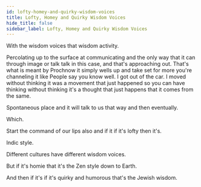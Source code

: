 ```yaml
---
id: lofty-homey-and-quirky-wisdom-voices
title: Lofty, Homey and Quirky Wisdom Voices
hide_title: false
sidebar_label: Lofty, Homey and Quirky Wisdom Voices
---
```

With the wisdom voices that wisdom activity.

Percolating up to the surface at communicating and the only way that it can through image or talk talk in this case, and that's approaching out. That's what is meant by Prochnow it simply wells up and take set for more you're channeling it like People say you know well. I got out of the car. I moved without thinking it was a movement that just happened so you can have thinking without thinking it's a thought that just happens that it comes from the same.

Spontaneous place and it will talk to us that way and then eventually.

Which.

Start the command of our lips also and if it if it's lofty then it's.

Indic style.

Different cultures have different wisdom voices.

But if it's homie that it's the Zen style down to Earth.

And then if it's if it's quirky and humorous that's the Jewish wisdom.



